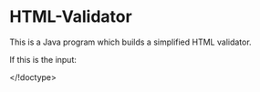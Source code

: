 # HTML-Validator
This is a Java program which builds a simplified HTML validator.

If this is the input:

<!DOCTYPE html public "-//W3C//DTD HTML 4.01 Transitional//EN">
</!doctype> 
<!-- This is a comment --> 
<html> 
  <head>
    <title>Marty Stepp
    <meta http-equiv="Content-Type" content="text/html" />
    <link href="style.css" type="text/css" rel="stylesheet" /> 
 </head> 
 </head> 
 <body>
    <p>My name is Marty Stepp. I teach at 
    <a href="http://www.washington.edu/">UW</a>.</p> 
    <p>Here is a picture of my cat:
    <img src="images/kitteh.jpg" width="100" height="100"> </p>
</html>

Then the output will be:

<!DOCTYPE> 
ERROR unexpected tag: </!doctype> 
<!-- -->
<html>
  <head>
    <title>
    <meta> 
    <link> 
ERROR unexpected tag: </head> 
ERROR unexpected tag: </head> 
  <body> 
    <p>
    <a>
    </a>
    </p>
    <p>
    <img>
    </p>
ERROR unexpected tag: </html> 
ERROR unclosed tag: <body> 
ERROR unclosed tag: <title> 
ERROR unclosed tag: <head> 
ERROR unclosed tag: <html> 
